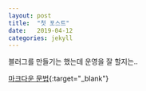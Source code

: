 ```yaml
---
layout: post
title:  "첫 포스트"
date:   2019-04-12
categories: jekyll
---
```

블러그를 만들기는 했는데 운영을 잘 할지는..

[마크다운 문법](https://heropy.blog/2017/09/30/markdown/){:target="_blank"}
